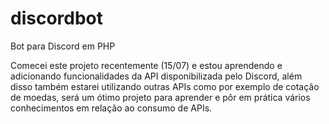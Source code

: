 # discordbot
Bot para Discord em PHP

Comecei este projeto recentemente (15/07) e estou aprendendo e adicionando funcionalidades da API disponibilizada pelo Discord, além disso
também estarei utilizando outras APIs como por exemplo de cotação de moedas, será um ótimo projeto para aprender e pôr em prática vários conhecimentos
em relação ao consumo de APIs.
